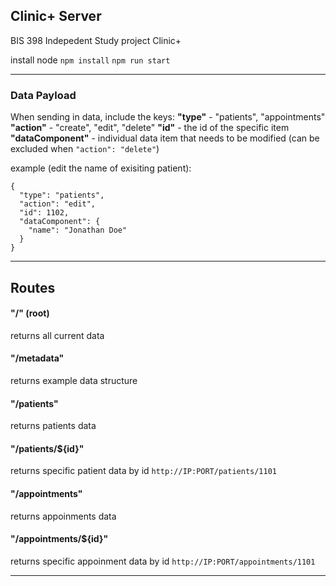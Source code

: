 ## Clinic+ Server

BIS 398 Indepedent Study project Clinic+

install node
`npm install`
`npm run start`

---

### Data Payload

When sending in data, include the keys: 
**"type"** - "patients", "appointments" 
**"action"** - "create", "edit", "delete" 
**"id"** - the id of the specific item
**"dataComponent"** - individual data item that needs to be modified (can be excluded when `"action": "delete"`)

example (edit the name of exisiting patient):
```    
{
  "type": "patients", 
  "action": "edit",
  "id": 1102,
  "dataComponent": {
    "name": "Jonathan Doe"
  }
}
```

---

## Routes

#### "/" (root)
returns all current data

#### "/metadata"
returns example data structure

#### "/patients"
returns patients data

#### "/patients/${id}"
returns specific patient data by id
`http://IP:PORT/patients/1101`

#### "/appointments"
returns appoinments data

#### "/appointments/${id}"
returns specific appoinment data by id
`http://IP:PORT/appointments/1101`

---